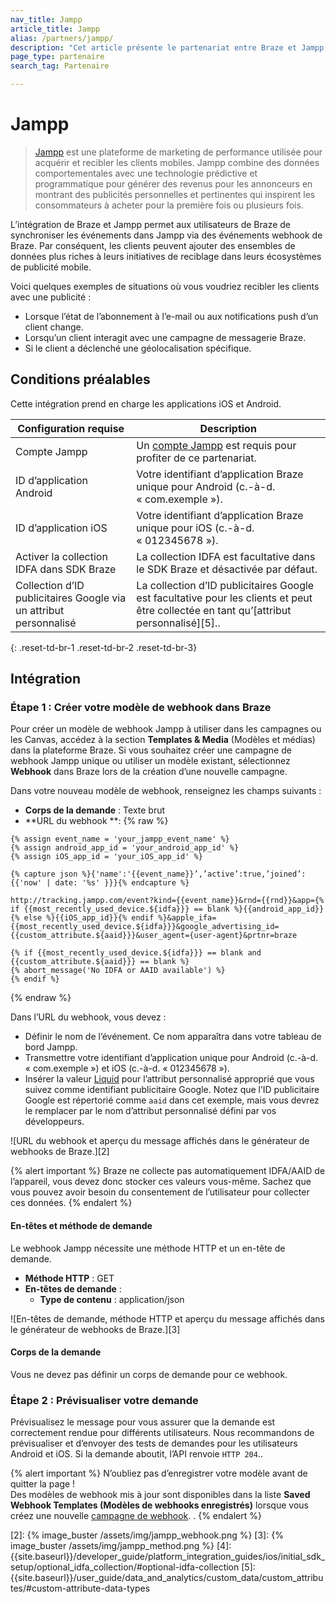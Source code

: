 ```yaml
---
nav_title: Jampp
article_title: Jampp
alias: /partners/jampp/
description: "Cet article présente le partenariat entre Braze et Jampp, une plateforme de marketing de performance utilisée pour acquérir et recibler les clients mobiles."
page_type: partenaire
search_tag: Partenaire

---
```


# Jampp

> [Jampp](https://www.jampp.com/) est une plateforme de marketing de performance utilisée pour acquérir et recibler les clients mobiles. Jampp combine des données comportementales avec une technologie prédictive et programmatique pour générer des revenus pour les annonceurs en montrant des publicités personnelles et pertinentes qui inspirent les consommateurs à acheter pour la première fois ou plusieurs fois.

L’intégration de Braze et Jampp permet aux utilisateurs de Braze de synchroniser les événements dans Jampp via des événements webhook de Braze. Par conséquent, les clients peuvent ajouter des ensembles de données plus riches à leurs initiatives de reciblage dans leurs écosystèmes de publicité mobile.

Voici quelques exemples de situations où vous voudriez recibler les clients avec une publicité :
- Lorsque l’état de l’abonnement à l’e-mail ou aux notifications push d’un client change.
- Lorsqu’un client interagit avec une campagne de messagerie Braze.
- Si le client a déclenché une géolocalisation spécifique.

## Conditions préalables

Cette intégration prend en charge les applications iOS et Android.

| Configuration requise | Description |
|---|---|
| Compte Jampp | Un [compte Jampp](https://www.jampp.com/) est requis pour profiter de ce partenariat. |
| ID d’application Android | Votre identifiant d’application Braze unique pour Android (c.-à-d. « com.exemple »). |
| ID d’application iOS | Votre identifiant d’application Braze unique pour iOS (c.-à-d. « 012345678 »). |
| Activer la collection IDFA dans SDK Braze | La collection IDFA est facultative dans le SDK Braze et désactivée par défaut. | 
| Collection d’ID publicitaires Google via un attribut personnalisé | La collection d’ID publicitaires Google est facultative pour les clients et peut être collectée en tant qu’[attribut personnalisé][5]..
{: .reset-td-br-1 .reset-td-br-2 .reset-td-br-3}

## Intégration

### Étape 1 : Créer votre modèle de webhook dans Braze

Pour créer un modèle de webhook Jampp à utiliser dans les campagnes ou les Canvas, accédez à la section **Templates & Media** (Modèles et médias) dans la plateforme Braze. Si vous souhaitez créer une campagne de webhook Jampp unique ou utiliser un modèle existant, sélectionnez **Webhook** dans Braze lors de la création d’une nouvelle campagne.

Dans votre nouveau modèle de webhook, renseignez les champs suivants :
- **Corps de la demande** : Texte brut
- **URL du webhook **: 
{% raw %}
```liquid
{% assign event_name = 'your_jampp_event_name' %}
{% assign android_app_id = 'your_android_app_id' %}
{% assign iOS_app_id = 'your_iOS_app_id' %}

{% capture json %}{'name':'{{event_name}}’,’active’:true,’joined’:{{'now' | date: '%s' }}}{% endcapture %}

http://tracking.jampp.com/event?kind={{event_name}}&rnd={{rnd}}&app={% if {{most_recently_used_device.${idfa}}} == blank %}{{android_app_id}}{% else %}{{iOS_app_id}}{% endif %}&apple_ifa={{most_recently_used_device.${idfa}}}&google_advertising_id={{custom_attribute.${aaid}}}&user_agent={user-agent}&prtnr=braze

{% if {{most_recently_used_device.${idfa}}} == blank and {{custom_attribute.${aaid}}} == blank %}
{% abort_message('No IDFA or AAID available') %}
{% endif %}
```
{% endraw %}

Dans l’URL du webhook, vous devez :
- Définir le nom de l’événement. Ce nom apparaîtra dans votre tableau de bord Jampp.
- Transmettre votre identifiant d’application unique pour Android (c.-à-d. « com.exemple ») et iOS (c.-à-d. « 012345678 »).
- Insérer la valeur [Liquid][1] pour l’attribut personnalisé approprié que vous suivez comme identifiant publicitaire Google. Notez que l’ID publicitaire Google est répertorié comme `aaid` dans cet exemple, mais vous devrez le remplacer par le nom d’attribut personnalisé défini par vos développeurs.

![URL du webhook et aperçu du message affichés dans le générateur de webhooks de Braze.][2]

{% alert important %}
Braze ne collecte pas automatiquement IDFA/AAID de l’appareil, vous devez donc stocker ces valeurs vous-même. Sachez que vous pouvez avoir besoin du consentement de l’utilisateur pour collecter ces données.
{% endalert %}

#### En-têtes et méthode de demande

Le webhook Jampp nécessite une méthode HTTP et un en-tête de demande.

- **Méthode HTTP** : GET
- **En-têtes de demande** :
  - **Type de contenu** : application/json

![En-têtes de demande, méthode HTTP et aperçu du message affichés dans le générateur de webhooks de Braze.][3]

#### Corps de la demande

Vous ne devez pas définir un corps de demande pour ce webhook.

### Étape 2 : Prévisualiser votre demande

Prévisualisez le message pour vous assurer que la demande est correctement rendue pour différents utilisateurs. Nous recommandons de prévisualiser et d’envoyer des tests de demandes pour les utilisateurs Android et iOS. Si la demande aboutit, l’API renvoie `HTTP 204`..

{% alert important %}
N’oubliez pas d’enregistrer votre modèle avant de quitter la page ! <br>Des modèles de webhook mis à jour sont disponibles dans la liste **Saved Webhook Templates (Modèles de webhooks enregistrés)** lorsque vous créez une nouvelle [campagne de webhook]({{site.baseurl}}/user_guide/message_building_by_channel/webhooks/creating_a_webhook/). .
{% endalert %}

[1]: {{site.baseurl}}/user_guide/personalization_and_dynamic_content/liquid/using_liquid/#using-liquid
[2]: {% image_buster /assets/img/jampp_webhook.png %}
[3]: {% image_buster /assets/img/jampp_method.png %}
[4]: {{site.baseurl}}/developer_guide/platform_integration_guides/ios/initial_sdk_setup/optional_idfa_collection/#optional-idfa-collection
[5]: {{site.baseurl}}/user_guide/data_and_analytics/custom_data/custom_attributes/#custom-attribute-data-types
